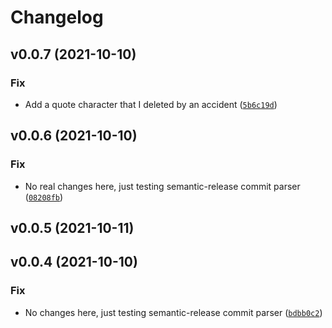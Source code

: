 # Changelog

<!--next-version-placeholder-->

## v0.0.7 (2021-10-10)
### Fix
* Add a quote character that I deleted by an accident ([`5b6c19d`](https://github.com/vdmit11/contextvars-extras/commit/5b6c19dbe4d2660b666e0187944a2e3f7f17e601))

## v0.0.6 (2021-10-10)
### Fix
* No real changes here, just testing semantic-release commit parser ([`08208fb`](https://github.com/vdmit11/contextvars-extras/commit/08208fb66453bc0340f8132def450923599b8b99))

## v0.0.5 (2021-10-11)


## v0.0.4 (2021-10-10)
### Fix
* No changes here, just testing semantic-release commit parser ([`bdbb0c2`](https://github.com/vdmit11/contextvars-extras/commit/bdbb0c23d543d8c9ef3d668c770094734a711f61))
